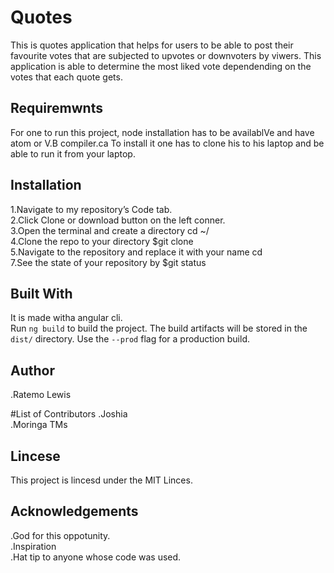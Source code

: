 # Quotes

This is quotes application that helps for users to be able to post their favourite votes that are subjected to upvotes or downvoters by viwers. This application is able to determine the most liked vote dependending on the votes that each quote gets.

## Requiremwnts
For one to run this project, node installation has to be availablVe and have atom or V.B compiler.ca To install it one has to clone his to his laptop and be able to run it from your laptop.

## Installation

1.Navigate to my repository’s Code tab.<br>
2.Click Clone or download button on the left conner.<br>
3.Open the terminal and create a directory cd ~/<br>
4.Clone the repo to your directory $git clone <URL><br>
5.Navigate to the repository and replace it with your name  cd <REPOSITORY-NAME><br>
7.See the state of your repository by $git status

## Built With
It is made witha angular cli.<br>
Run `ng build` to build the project. The build artifacts will be stored in the `dist/` directory. Use the `--prod` flag for a production build.

## Author
.Ratemo Lewis

#List of Contributors
.Joshia <br>
.Moringa TMs

## Lincese
This project is lincesd under the MIT Linces.


## Acknowledgements
.God for this oppotunity.<br>
.Inspiration<br>
.Hat tip to anyone whose code was used.




